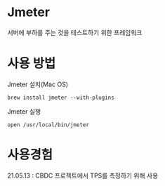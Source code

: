 # Jmeter

서버에 부하를 주는 것을 테스트하기 위한 프레임워크

# 사용 방법

Jmeter 설치(Mac OS)

```
brew install jmeter --with-plugins
```

Jmeter 실행

```
open /usr/local/bin/jmeter
```

# 사용경험

21.05.13 : CBDC 프로젝트에서 TPS를 측정하기 위해 사용
